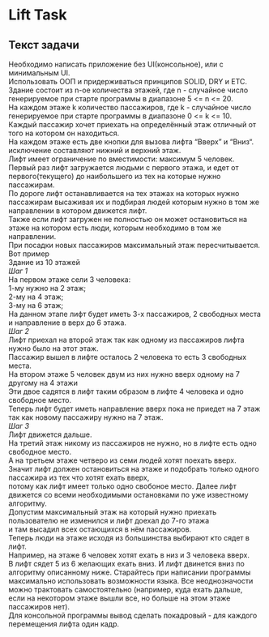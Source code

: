 # Lift Task #

## Текст задачи ##

Необходимо написать приложение без UI(консольное), или с минимальным UI.  
Использовать ООП и придерживаться принципов SOLID, DRY и ETC.  
Здание состоит из n-ое количества этажей, где n - случайное число генерируемое при старте программы в диапазоне 5 <= n <= 20.  
На каждом этаже k количество пассажиров, где k - случайное число генерируемое при старте программы в диапазоне 0 <= k <= 10.  
Каждый пассажир хочет приехать на определённый этаж отличный от того на котором он находиться.  
На каждом этаже есть две кнопки для вызова лифта “Вверх” и “Вниз“. исключение составляют нижний и верхний этаж.  
Лифт имеет ограничение по вместимости: максимум 5 человек.  
Первый раз лифт загружается людьми с первого этажа, и едет от первого(текущего) до наибольшего из тех на которые нужно пассажирам.  
По дороге лифт останавливается на тех этажах на которых нужно пассажирам высаживая их и подбирая людей которым нужно в том же направлении в котором движется лифт.  
Также если лифт загружен не полностью он может остановиться на этаже на котором есть люди, которым необходимо в том же направлении.  
При посадки новых пассажиров максимальный этаж пересчитывается.  
Вот пример  
Здание из 10 этажей  
*Шаг 1*  
На первом этаже сели 3 человека:  
1-му нужно на 2 этаж;  
2-му на 4 этаж;  
3-му на 6 этаж;  
На данном этапе лифт будет иметь 3-х пассажиров, 2 свободных места и направление в верх до 6 этажа.  
*Шаг 2*  
Лифт приехал на второй этаж так как одному из пассажиров лифта нужно было на этот этаж.  
Пассажир вышел в лифте осталось 2 человека то есть 3 свободных места.  
На втором этаже 5 человек двум из них нужно вверх одному на 7 другому на 4 этажи  
Эти двое садятся в лифт таким образом в лифте 4 человека и одно свободное место.  
Теперь лифт будет иметь направление вверх пока не приедет на 7 этаж так как новому пассажиру нужно на 7 этаж.  
*Шаг 3*  
Лифт движется дальше.   
На третий этаж никому из пассажиров не нужно, но в лифте есть одно свободное место.  
А на третьем этаже четверо из семи людей хотят поехать вверх.  
Значит лифт должен остановиться на этаже и подобрать только одного пассажира из тех что хотят ехать вверх,  
потому как лифт имеет только одно свобоное место.
Далее лифт движется со всеми необходимыми остановками по уже известному алгоритму.  
Допустим максимальный этаж на который нужно приехать пользователю не изменился и лифт доехал до 7-го этажа  
и там высадил всех остающихся в нём пассажиров.  
Теперь люди на этаже исходя из большинства выбирают кто сядет в лифт.  
Например, на этаже 6 человек хотят ехать в низ и 3 человека вверх.   
В лифт сядет 5 из 6 желающих ехать вниз. И лифт двинется вниз по алгоритму описанному ниже.
Старайтесь при написании программы максимально использовать возможности языка.
Все неоднозначости можно трактовать самостоятельно (например, куда ехать дальше,  
если на некотором этаже вышли все, но больше на этом этаже пассажиров нет).  
Для консольной программы вывод сделать покадровый - для каждого перемещения лифта один кадр.  

